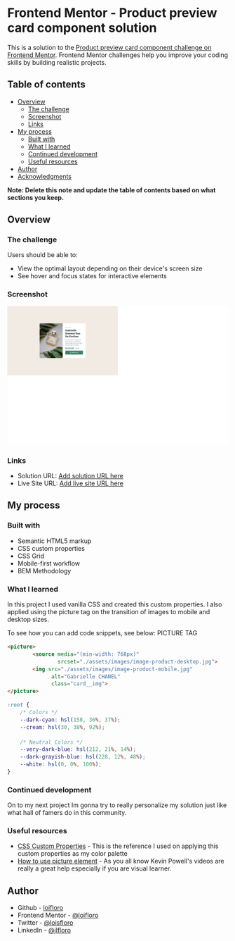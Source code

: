 # Frontend Mentor - Product preview card component solution

This is a solution to the [Product preview card component challenge on Frontend Mentor](https://www.frontendmentor.io/challenges/product-preview-card-component-GO7UmttRfa). Frontend Mentor challenges help you improve your coding skills by building realistic projects. 

## Table of contents

- [Overview](#overview)
  - [The challenge](#the-challenge)
  - [Screenshot](#screenshot)
  - [Links](#links)
- [My process](#my-process)
  - [Built with](#built-with)
  - [What I learned](#what-i-learned)
  - [Continued development](#continued-development)
  - [Useful resources](#useful-resources)
- [Author](#author)
- [Acknowledgments](#acknowledgments)

**Note: Delete this note and update the table of contents based on what sections you keep.**

## Overview

### The challenge

Users should be able to:

- View the optimal layout depending on their device's screen size
- See hover and focus states for interactive elements

### Screenshot

![](./dist/assets/design/screenshot.jpg)


### Links

- Solution URL: [Add solution URL here](https://your-solution-url.com)
- Live Site URL: [Add live site URL here](https://your-live-site-url.com)

## My process

### Built with

- Semantic HTML5 markup
- CSS custom properties
- CSS Grid
- Mobile-first workflow
- BEM Methodology


### What I learned

In this project I used vanilla CSS and created this custom properties. I also applied using the picture tag on the transition of images to mobile and desktop sizes. 

To see how you can add code snippets, see below:
PICTURE TAG

```html
<picture>
        <source media="(min-width: 768px)"
                srcset="./assets/images/image-product-desktop.jpg">
        <img src="./assets/images/image-product-mobile.jpg" 
              alt="Gabrielle CHANEL"
              class="card__img">
</picture>
```
```css
:root {
    /* Colors */
    --dark-cyan: hsl(158, 36%, 37%);
    --cream: hsl(30, 38%, 92%);

    /* Neutral Colors */
    --very-dark-blue: hsl(212, 21%, 14%);
    --dark-grayish-blue: hsl(228, 12%, 48%);
    --white: hsl(0, 0%, 100%);
}
```

### Continued development

On to my next project Im gonna try to really personalize my solution just like what hall of famers do in this community. 


### Useful resources

- [CSS Custom Properties](https://developer.mozilla.org/en-US/docs/Web/CSS/Using_CSS_custom_properties) - This is the reference I used on applying this custom properties as my color palette
- [How to use picture element](https://www.youtube.com/watch?v=Rik3gHT24AM) - As you all know Kevin Powell's videos are really a great help especially if you are visual learner.


## Author

- Github - [loifloro](https://github.com/loifloro/)
- Frontend Mentor - [@loifloro](https://www.frontendmentor.io/profile/loifloro)
- Twitter - [@loisfloro](https://www.twitter.com/loisfloro)
- LinkedIn - [@jlfloro](https://www.linkedin.com/in/jlfloro/)


